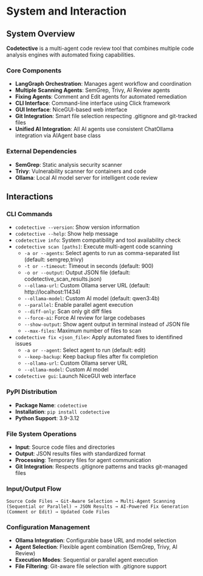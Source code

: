 # System and Interaction

## System Overview

**Codetective** is a multi-agent code review tool that combines multiple code analysis engines with automated fixing capabilities.

### Core Components
- **LangGraph Orchestration**: Manages agent workflow and coordination
- **Multiple Scanning Agents**: SemGrep, Trivy, AI Review agents
- **Fixing Agents**: Comment and Edit agents for automated remediation
- **CLI Interface**: Command-line interface using Click framework
- **GUI Interface**: NiceGUI-based web interface
- **Git Integration**: Smart file selection respecting .gitignore and git-tracked files
- **Unified AI Integration**: All AI agents use consistent ChatOllama integration via AIAgent base class

### External Dependencies
- **SemGrep**: Static analysis security scanner
- **Trivy**: Vulnerability scanner for containers and code
- **Ollama**: Local AI model server for intelligent code review

## Interactions

### CLI Commands
- `codetective --version`: Show version information
- `codetective --help`: Show help message
- `codetective info`: System compatibility and tool availability check
- `codetective scan [paths]`: Execute multi-agent code scanning
  - `-a or --agents`: Select agents to run as comma-separated list (default: semgrep,trivy)
  - `-t or --timeout`: Timeout in seconds (default: 900)
  - `-o or --output`: Output JSON file (default: codetective_scan_results.json)
  - `--ollama-url`: Custom Ollama server URL (default: http://localhost:11434)
  - `--ollama-model`: Custom AI model (default: qwen3:4b)
  - `--parallel`: Enable parallel agent execution
  - `--diff-only`: Scan only git diff files
  - `--force-ai`: Force AI review for large codebases
  - `--show-output`: Show agent output in terminal instead of JSON file
  - `--max-files`: Maximum number of files to scan
- `codetective fix <json_file>`: Apply automated fixes to identifined issues
  - `-a or --agent`: Select agent to run (default: edit)
  - `--keep-backup`: Keep backup files after fix completion
  - `--ollama-url`: Custom Ollama server URL
  - `--ollama-model`: Custom AI model
- `codetective gui`: Launch NiceGUI web interface

### PyPI Distribution
- **Package Name**: `codetective`
- **Installation**: `pip install codetective`
- **Python Support**: 3.9-3.12

### File System Operations
- **Input**: Source code files and directories
- **Output**: JSON results files with standardized format
- **Processing**: Temporary files for agent communication
- **Git Integration**: Respects .gitignore patterns and tracks git-managed files

### Input/Output Flow
```
Source Code Files → Git-Aware Selection → Multi-Agent Scanning (Sequential or Parallel) → JSON Results → AI-Powered Fix Generation (Comment or Edit) → Updated Code Files
```

### Configuration Management
- **Ollama Integration**: Configurable base URL and model selection
- **Agent Selection**: Flexible agent combination (SemGrep, Trivy, AI Review)
- **Execution Modes**: Sequential or parallel agent execution
- **File Filtering**: Git-aware file selection with .gitignore support
